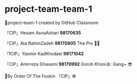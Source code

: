 # project-team-team-1
🚩project-team-1 created by GitHub Classroom
<p >『CIP』Hesam AsnaAshari <b>98170635</b></p>
<p>『CIP』Ata RahimZadeh <b>98170805</b> The Pro 📿🔪 </p>
<p>『<b>!</b>CIP』Yasmin KadKhodaei <b>98171042</b></p>
<p >『CIP』Amirreza Ghasemi <b>98170992</b> Goroh Khoni🩸: Gang+ 😎</p>
<p>🚩By Order Of The Fookin 『CIP』☢️ </p>
